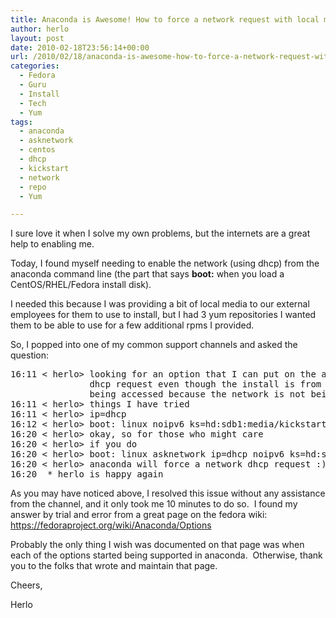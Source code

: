 ```yaml
---
title: Anaconda is Awesome! How to force a network request with local media using kickstart
author: herlo
layout: post
date: 2010-02-18T23:56:14+00:00
url: /2010/02/18/anaconda-is-awesome-how-to-force-a-network-request-with-local-media-using-kickstart/
categories:
  - Fedora
  - Guru
  - Install
  - Tech
  - Yum
tags:
  - anaconda
  - asknetwork
  - centos
  - dhcp
  - kickstart
  - network
  - repo
  - Yum

---
```

I sure love it when I solve my own problems, but the internets are a great help to enabling me.

Today, I found myself needing to enable the network (using dhcp) from the anaconda command line (the part that says **boot:** when you load a CentOS/RHEL/Fedora install disk).

I needed this because I was providing a bit of local media to our external employees for them to use to install, but I had 3 yum repositories I wanted them to be able to use for a few additional rpms I provided.

So, I popped into one of my common support channels and asked the question:

<pre>16:11 &lt; herlo&gt; looking for an option that I can put on the anaconda boot: prompt that will force a
               dhcp request even though the install is from a local disk.  I have repos that are not
               being accessed because the network is not being enabled.
16:11 &lt; herlo&gt; things I have tried
16:11 &lt; herlo&gt; ip=dhcp
16:12 &lt; herlo&gt; boot: linux noipv6 ks=hd:sdb1:media/kickstart.cfg ip=dhcp
16:20 &lt; herlo&gt; okay, so for those who might care
16:20 &lt; herlo&gt; if you do
16:20 &lt; herlo&gt; boot: linux asknetwork ip=dhcp noipv6 ks=hd:sdb1:media/kickstart.cfg
16:20 &lt; herlo&gt; anaconda will force a network dhcp request :)
16:20  * herlo is happy again
</pre>

As you may have noticed above, I resolved this issue without any assistance from the channel, and it only took me 10 minutes to do so.  I found my answer by trial and error from a great page on the fedora wiki: <https://fedoraproject.org/wiki/Anaconda/Options>

Probably the only thing I wish was documented on that page was when each of the options started being supported in anaconda.  Otherwise, thank you to the folks that wrote and maintain that page.

Cheers,

Herlo